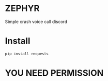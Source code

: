 # ZEPHYR
Simple crash voice call discord 

# Install
```py
pip install requests
```

# YOU NEED PERMISSION
